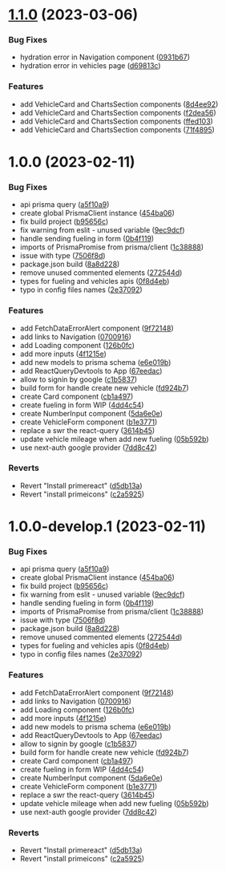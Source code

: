 # [1.1.0](https://github.com/Bedol/fuelion-tracker/compare/v1.0.0...v1.1.0) (2023-03-06)


### Bug Fixes

* hydration error in Navigation component ([0931b67](https://github.com/Bedol/fuelion-tracker/commit/0931b6770ff8e29c231d6b9f8a2828b8ad9e61f6))
* hydration error in vehicles page ([d69813c](https://github.com/Bedol/fuelion-tracker/commit/d69813cb9e5717bba3a01d3b52bfc54ebd9483df))


### Features

* add VehicleCard and ChartsSection components ([8d4ee92](https://github.com/Bedol/fuelion-tracker/commit/8d4ee92909ae6a8944a3c0b4a201fcd15710971d))
* add VehicleCard and ChartsSection components ([f2dea56](https://github.com/Bedol/fuelion-tracker/commit/f2dea563e7a235c9b7295ad4559e76282ee7c3a9))
* add VehicleCard and ChartsSection components ([ffed103](https://github.com/Bedol/fuelion-tracker/commit/ffed1031983fcdc750be1aad339e16d8cecf471a))
* add VehicleCard and ChartsSection components ([71f4895](https://github.com/Bedol/fuelion-tracker/commit/71f4895347bacc8f9b73b73e5277caf785add1ac))

# 1.0.0 (2023-02-11)


### Bug Fixes

* api prisma query ([a5f10a9](https://github.com/Bedol/fuelion-tracker/commit/a5f10a9e5e19bcef85e97f1f0f429939b2f83973))
* create global PrismaClient instance ([454ba06](https://github.com/Bedol/fuelion-tracker/commit/454ba06b4fbbfd81043c5d88c7e2db9976408e2a))
* fix build project ([b95656c](https://github.com/Bedol/fuelion-tracker/commit/b95656c0bfe86ea88d2d7008dde976af14f1d09a))
* fix warning from eslit - unused variable ([9ec9dcf](https://github.com/Bedol/fuelion-tracker/commit/9ec9dcfe055e6bea42a5b8a51ade532e7e94dae7))
* handle sending fueling in form ([0b4f119](https://github.com/Bedol/fuelion-tracker/commit/0b4f1193a03065af3dd01c1f9413240058f31251))
* imports of PrismaPromise from prisma/client ([1c38888](https://github.com/Bedol/fuelion-tracker/commit/1c38888124b2a2e4c49303c1be44982e1ada361f))
* issue with type ([7506f8d](https://github.com/Bedol/fuelion-tracker/commit/7506f8d29dedbc69b6049cfda81261cfad0686bf))
* package.json build ([8a8d228](https://github.com/Bedol/fuelion-tracker/commit/8a8d228e71b948e8d7a688bba2555af78196b38b))
* remove unused commented elements ([272544d](https://github.com/Bedol/fuelion-tracker/commit/272544d70c3297efe66f974fa4c0018f083d54b3))
* types for fueling and vehicles apis ([0f8d4eb](https://github.com/Bedol/fuelion-tracker/commit/0f8d4eb162d73dc959539897ebecbca6b3d543a7))
* typo in config files names ([2e37092](https://github.com/Bedol/fuelion-tracker/commit/2e370920e72169ed7ed6ceb9d28488ca773b4929))


### Features

* add FetchDataErrorAlert component ([9f72148](https://github.com/Bedol/fuelion-tracker/commit/9f72148a5ff97417ba8b35f18f5e73d0f97a2f49))
* add links to Navigation ([0700916](https://github.com/Bedol/fuelion-tracker/commit/07009165734f30414080c37023f88dbbc1af4b03))
* add Loading component ([126b0fc](https://github.com/Bedol/fuelion-tracker/commit/126b0fc0b8f70300f9121eb9cb927a4e990aa148))
* add more inputs ([4f1215e](https://github.com/Bedol/fuelion-tracker/commit/4f1215ebecb17a02ad288e25d24817f074a06a5c))
* add new models to prisma schema ([e6e019b](https://github.com/Bedol/fuelion-tracker/commit/e6e019b53ced595cb88f535a633098329da2dc2d))
* add ReactQueryDevtools to App ([67eedac](https://github.com/Bedol/fuelion-tracker/commit/67eedacfe046a1ca032576d6c87a4e78e4daa192))
* allow to signin by google ([c1b5837](https://github.com/Bedol/fuelion-tracker/commit/c1b5837ff064f2d77f87ba188602bc730bca7aee))
* build form for handle create new vehicle ([fd924b7](https://github.com/Bedol/fuelion-tracker/commit/fd924b75d4707b41b72c9387bfd1dc7e98ab6c29))
* create Card component ([cb1a497](https://github.com/Bedol/fuelion-tracker/commit/cb1a497d465f89b1bc907b8681fbf6fcc8d9466c))
* create fueling in form WIP ([4dd4c54](https://github.com/Bedol/fuelion-tracker/commit/4dd4c54d6fd816e1112538ef9b9d63b73be67b84))
* create NumberInput component ([5da6e0e](https://github.com/Bedol/fuelion-tracker/commit/5da6e0ead54937b8f263cb27f8a4b258f41b1e99))
* create VehicleForm component ([b1e3771](https://github.com/Bedol/fuelion-tracker/commit/b1e3771b6f32a9defc74c17cf2be2b430ab9db68))
* replace a swr the react-query ([3614b45](https://github.com/Bedol/fuelion-tracker/commit/3614b45ba9a66b6a51f33b6a9cdac188eff5c952))
* update vehicle mileage when add new fueling ([05b592b](https://github.com/Bedol/fuelion-tracker/commit/05b592b86c5d18eeaf473eb8e80f522ea38d6f3e))
* use next-auth google provider ([7dd8c42](https://github.com/Bedol/fuelion-tracker/commit/7dd8c428fa862dafbce62314bfe38e5723688fa5))


### Reverts

* Revert "Install primereact" ([d5db13a](https://github.com/Bedol/fuelion-tracker/commit/d5db13af28b3135e5c4e94fa62cdced844622b3e))
* Revert "install primeicons" ([c2a5925](https://github.com/Bedol/fuelion-tracker/commit/c2a59253e493edc76f355636c368f2c63c94b116))

# 1.0.0-develop.1 (2023-02-11)


### Bug Fixes

* api prisma query ([a5f10a9](https://github.com/Bedol/fuelion-tracker/commit/a5f10a9e5e19bcef85e97f1f0f429939b2f83973))
* create global PrismaClient instance ([454ba06](https://github.com/Bedol/fuelion-tracker/commit/454ba06b4fbbfd81043c5d88c7e2db9976408e2a))
* fix build project ([b95656c](https://github.com/Bedol/fuelion-tracker/commit/b95656c0bfe86ea88d2d7008dde976af14f1d09a))
* fix warning from eslit - unused variable ([9ec9dcf](https://github.com/Bedol/fuelion-tracker/commit/9ec9dcfe055e6bea42a5b8a51ade532e7e94dae7))
* handle sending fueling in form ([0b4f119](https://github.com/Bedol/fuelion-tracker/commit/0b4f1193a03065af3dd01c1f9413240058f31251))
* imports of PrismaPromise from prisma/client ([1c38888](https://github.com/Bedol/fuelion-tracker/commit/1c38888124b2a2e4c49303c1be44982e1ada361f))
* issue with type ([7506f8d](https://github.com/Bedol/fuelion-tracker/commit/7506f8d29dedbc69b6049cfda81261cfad0686bf))
* package.json build ([8a8d228](https://github.com/Bedol/fuelion-tracker/commit/8a8d228e71b948e8d7a688bba2555af78196b38b))
* remove unused commented elements ([272544d](https://github.com/Bedol/fuelion-tracker/commit/272544d70c3297efe66f974fa4c0018f083d54b3))
* types for fueling and vehicles apis ([0f8d4eb](https://github.com/Bedol/fuelion-tracker/commit/0f8d4eb162d73dc959539897ebecbca6b3d543a7))
* typo in config files names ([2e37092](https://github.com/Bedol/fuelion-tracker/commit/2e370920e72169ed7ed6ceb9d28488ca773b4929))


### Features

* add FetchDataErrorAlert component ([9f72148](https://github.com/Bedol/fuelion-tracker/commit/9f72148a5ff97417ba8b35f18f5e73d0f97a2f49))
* add links to Navigation ([0700916](https://github.com/Bedol/fuelion-tracker/commit/07009165734f30414080c37023f88dbbc1af4b03))
* add Loading component ([126b0fc](https://github.com/Bedol/fuelion-tracker/commit/126b0fc0b8f70300f9121eb9cb927a4e990aa148))
* add more inputs ([4f1215e](https://github.com/Bedol/fuelion-tracker/commit/4f1215ebecb17a02ad288e25d24817f074a06a5c))
* add new models to prisma schema ([e6e019b](https://github.com/Bedol/fuelion-tracker/commit/e6e019b53ced595cb88f535a633098329da2dc2d))
* add ReactQueryDevtools to App ([67eedac](https://github.com/Bedol/fuelion-tracker/commit/67eedacfe046a1ca032576d6c87a4e78e4daa192))
* allow to signin by google ([c1b5837](https://github.com/Bedol/fuelion-tracker/commit/c1b5837ff064f2d77f87ba188602bc730bca7aee))
* build form for handle create new vehicle ([fd924b7](https://github.com/Bedol/fuelion-tracker/commit/fd924b75d4707b41b72c9387bfd1dc7e98ab6c29))
* create Card component ([cb1a497](https://github.com/Bedol/fuelion-tracker/commit/cb1a497d465f89b1bc907b8681fbf6fcc8d9466c))
* create fueling in form WIP ([4dd4c54](https://github.com/Bedol/fuelion-tracker/commit/4dd4c54d6fd816e1112538ef9b9d63b73be67b84))
* create NumberInput component ([5da6e0e](https://github.com/Bedol/fuelion-tracker/commit/5da6e0ead54937b8f263cb27f8a4b258f41b1e99))
* create VehicleForm component ([b1e3771](https://github.com/Bedol/fuelion-tracker/commit/b1e3771b6f32a9defc74c17cf2be2b430ab9db68))
* replace a swr the react-query ([3614b45](https://github.com/Bedol/fuelion-tracker/commit/3614b45ba9a66b6a51f33b6a9cdac188eff5c952))
* update vehicle mileage when add new fueling ([05b592b](https://github.com/Bedol/fuelion-tracker/commit/05b592b86c5d18eeaf473eb8e80f522ea38d6f3e))
* use next-auth google provider ([7dd8c42](https://github.com/Bedol/fuelion-tracker/commit/7dd8c428fa862dafbce62314bfe38e5723688fa5))


### Reverts

* Revert "Install primereact" ([d5db13a](https://github.com/Bedol/fuelion-tracker/commit/d5db13af28b3135e5c4e94fa62cdced844622b3e))
* Revert "install primeicons" ([c2a5925](https://github.com/Bedol/fuelion-tracker/commit/c2a59253e493edc76f355636c368f2c63c94b116))
